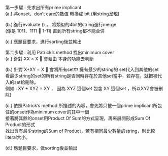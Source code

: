 第一步驟 : 先求出所有prime implicant  
(a.)	將onset、don’t care的數值  轉換成 bit  (用string呈現) 
  
(b.)	進行evaluate () ， 將類似的4bit的string進行merge  
(像是 1011、1111  1-11) 直到所有string都不能合併  
  
(c.)	應題目要求，進行sorting後並輸出    

第二步驟 : 利用 Patrick’s method 找出minimum cover  
(a.)	 針對 XX = X     會藉由 <set> 本身的功能去判斷  
    
(b.)	 針對 X+XY = X   會將所有set中 擁有最少的string的 set代入到其他的set  
       看最少string的set的所有string是否同時存在於其他set當中，若存在，就把被代入的set給刪除。  
       例如 : XY + XYZ = XY ， 因為 XYZ 這個set 包含 XY 這個set ，所以XYZ會被刪除)  
    
(c.)	依照Patrick’s method 所描述的內容，會先將只被一個prime implicant所包住的onset作為minimum cover的其中一個  
      接著將其餘的onset用Product Of Sum的方式呈現，再來展開形成Sum Of Product的形式  
      找出含有最少string的Sum of Product，若有相同最少數量的string，則比較literal大小。  
    
(d.)	應題目要求，做sorting後並輸出  
